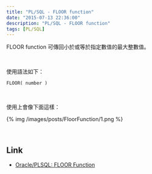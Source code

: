 ```yaml
---
title: "PL/SQL - FLOOR function"
date: "2015-07-13 22:36:00"
description: "PL/SQL - FLOOR function"
tags: [PL/SQL]
---
```



FLOOR function 可傳回小於或等於指定數值的最大整數值。  

<!-- More -->

<br/>


使用語法如下：  

    FLOOR( number )

<br/>


使用上會像下面這樣：  

{% img /images/posts/FloorFunction/1.png %}

<br/>

Link
----
* [Oracle/PLSQL: FLOOR Function](http://www.techonthenet.com/oracle/functions/floor.php)
